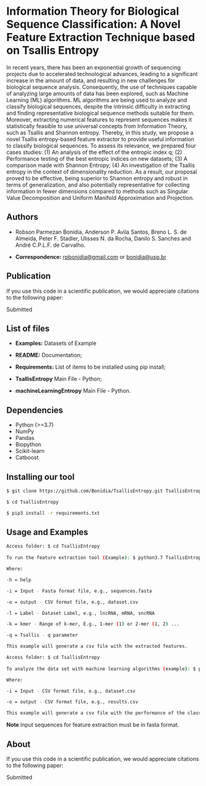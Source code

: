 # Information Theory for Biological Sequence Classification: A Novel Feature Extraction Technique based on Tsallis Entropy

In recent years, there has been an exponential growth of sequencing projects due to accelerated technological advances, leading to a significant increase in the amount of data, and resulting in new challenges for biological sequence analysis. Consequently, the use of techniques capable of analyzing large amounts of data has been explored, such as Machine Learning (ML) algorithms. ML algorithms are being used to analyze and classify biological sequences, despite the intrinsic difficulty in extracting and finding representative biological sequence methods suitable for them. Moreover, extracting numerical features to represent sequences makes it statistically feasible to use universal concepts from Information Theory, such as Tsallis and Shannon entropy.
Thereby, in this study, we propose a novel Tsallis entropy-based feature extractor to provide useful information to classify biological sequences. To assess its relevance, we prepared four cases studies: (1) An analysis of the effect of the entropic index q; (2) Performance testing of the best entropic
indices on new datasets; (3) A comparison made with Shannon Entropy; (4) An investigation of the Tsallis entropy in the context of dimensionality reduction. As a result, our proposal proved to be effective, being superior to Shannon entropy and robust in terms of generalization, and also
potentially representative for collecting information in fewer dimensions compared to methods such as Singular Value Decomposition and Uniform Manifold Approximation and Projection.

## Authors

* Robson Parmezan Bonidia, Anderson P. Avila Santos, Breno L. S. de Almeida, Peter F. Stadler, Ulisses N. da Rocha, Danilo S. Sanches and André C.P.L.F. de Carvalho.

* **Correspondence:** rpbonidia@gmail.com or bonidia@usp.br


## Publication

If you use this code in a scientific publication, we would appreciate citations to the following paper:

Submitted


## List of files

 - **Examples:** Datasets of Example

 - **README:** Documentation;

 - **Requirements:** List of items to be installed using pip install;

 - **TsallisEntropy** Main File - Python;

 - **machineLearningEntropy** Main File - Python.


## Dependencies

- Python (>=3.7)
- NumPy 
- Pandas
- Biopython
- Scikit-learn
- Catboost


## Installing our tool

```sh
$ git clone https://github.com/Bonidia/TsallisEntropy.git TsallisEntropy

$ cd TsallisEntropy

$ pip3 install -r requirements.txt
```

## Usage and Examples


```sh
Access folder: $ cd TsallisEntropy
 
To run the feature extraction tool (Example): $ python3.7 TsallisEntropy.py -i examples/1rna.fasta -o example_dataset.csv -l RNA -k 24 -q 2.3

Where:

-h = help

-i = Input - Fasta format file, e.g., sequences.fasta

-o = output - CSV format file, e.g., dataset.csv

-l = Label - Dataset Label, e.g., lncRNA, mRNA, sncRNA

-k = kmer - Range of k-mer, E.g., 1-mer (1) or 2-mer (1, 2) ...

-q = Tsallis - q parameter

This example will generate a csv file with the extracted features.
```

```sh
Access folder: $ cd TsallisEntropy
 
To analyze the data set with machine learning algorithms (example): $ python3.7 machineLearningEntropy.py -i dataset.csv -o results.csv

Where:

-i = Input - CSV format file, e.g., dataset.csv

-o = output - CSV format file, e.g., results.csv

This example will generate a csv file with the performance of the classifiers.
```

**Note** Input sequences for feature extraction must be in fasta format.

## About

If you use this code in a scientific publication, we would appreciate citations to the following paper:

Submitted
